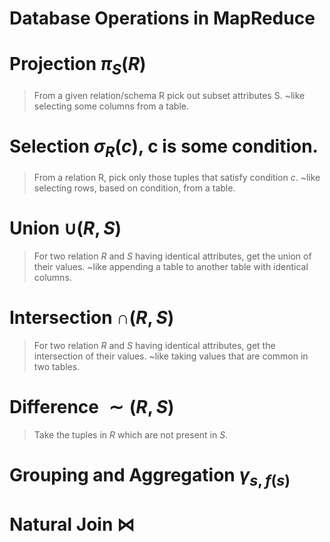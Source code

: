 # **Database Operations in MapReduce**

# Projection $\pi_S(R)$
> From a given relation/schema R pick out subset attributes S. ~like selecting some columns from a table.
# Selection $\sigma_R(c)$, c is some condition.
> From a relation R, pick only those tuples that satisfy condition $c$. ~like selecting rows, based on condition, from a table.
# Union $\cup(R,S)$
>For two relation $R$ and $S$ having identical attributes, get the union of their values. ~like appending a table to another table with identical columns.
# Intersection $\cap(R,S)$
>For two relation $R$ and $S$ having identical attributes, get the intersection of their values. ~like taking values that are common in two tables.
# Difference $\sim(R,S)$
> Take the tuples in $R$ which are not present in $S$.
# Grouping and Aggregation $\gamma_{s,f(s)}$

# Natural Join $\Join$
